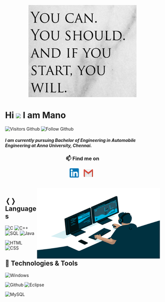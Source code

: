 

<div align="center"> 
 <img src="quotes.jpg" width="70%" height="300" />
</div>

# Hi <img src="https://media.giphy.com/media/hvRJCLFzcasrR4ia7z/giphy.gif" width="25px"> I am Mano
![Visitors Github](https://visitor-badge.laobi.icu/badge?page_id=Sbmano.Sbmano)
![Follow Github](https://img.shields.io/github/followers/Sbmano.svg?style=social&label=Follow&maxAge=2592000)

##### I am currently pursuing Bachelor of Engineering in Automobile Engineering at Anna University, Chennai.

<div align="center">
<h3> 📫 Find me on </h3>
<a href="https://www.linkedin.com/in/sbmano" target="_blank"><img align="center" src="linkedin.png" alt="sbmano LinkedIn" height="30" width="30"/></a>&nbsp;&nbsp;&nbsp; 
<a href="mailto:sbmano2000@gmail.com.com" target="_blank"><img align="center" src="gmail.png" alt="Sbmano Gmail" height="25" width="30" /></a>&nbsp;&nbsp;
<!--<img src="https://img.icons8.com/ios-filled/50/000000/medium-monogram--v1.png"/>
 -->
</div>

<br/>
<br/>

<img align="right" alt="GIF" src="code.gif?raw=true" width="400" height="230" />

## &#10092;&#10093; Languages
![C](https://img.shields.io/badge/Code-C-informational?style=flat&logo=c&logoColor=white&color=2bbc8a)
![C++](https://img.shields.io/badge/Code-c%2B%2B-informational?style=flat&logo=c%2B%2B&logoColor=white&color=2bbc8a)
![SQL](https://img.shields.io/badge/Code-SQL-informational?style=flat&logo=mysql&logoColor=white&color=2bbc8a)
![Java](https://img.shields.io/badge/Code-Java-informational?style=flat&logo=java&logoColor=white&color=2bbc8a)

![HTML](https://img.shields.io/badge/Web-HTML-informational?style=flat&logo=html5&logoColor=white&color=2bbc8a)
![CSS](https://img.shields.io/badge/Web-CSS-informational?style=flat&logo=css3&logoColor=white&color=2bbc8a)

## 🔧 Technologies & Tools
![Windows](https://img.shields.io/badge/OS-Windows-informational?style=flat&logo=windows&logoColor=white&color=2bbc8a)

![Github](https://img.shields.io/badge/Tools-Github-informational?style=flat&logo=github&logoColor=white&color=2bbc8a)
![Eclipse](https://img.shields.io/badge/Tools-Eclipse-informational?style=flat&logo=eclipse&logoColor=white&color=2bbc8a)

![MySQL](https://img.shields.io/badge/Database-MySQL-informational?style=flat&logo=mysql&logoColor=white&color=2bbc8a)


<br/>




<!--
**Sbmano/Sbmano** is a ✨ _special_ ✨ repository because its `README.md` (this file) appears on your GitHub profile.

Here are some ideas to get you started:

- 🔭 I’m currently working on ...
- 🌱 I’m currently learning ...
- 👯 I’m looking to collaborate on ...
- 🤔 I’m looking for help with ...
- 💬 Ask me about ...
- 📫 How to reach me: ...
- 😄 Pronouns: ...
- ⚡ Fun fact: ...
-->